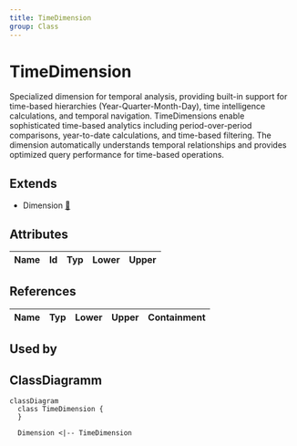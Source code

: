 ```yaml
---
title: TimeDimension
group: Class
---
```


# TimeDimension<a name="class-timedimension"></a>

Specialized dimension for temporal analysis, providing built-in support for time-based hierarchies (Year-Quarter-Month-Day), time intelligence calculations, and temporal navigation. TimeDimensions enable sophisticated time-based analytics including period-over-period comparisons, year-to-date calculations, and time-based filtering. The dimension automatically understands temporal relationships and provides optimized query performance for time-based operations.
## Extends
- Dimension [🔗](./class-Dimension)
## Attributes

<table>
  <thead>
    <tr>
      <th>Name</th>
      <th>Id</th>
      <th>Typ</th>
      <th>Lower</th>
      <th>Upper</th>
    </tr>
  </thead>
  <tbody>
  </tbody>
</table>

## References

<table>
  <thead>
    <tr>
      <th>Name</th>
      <th>Typ</th>
      <th>Lower</th>
      <th>Upper</th>
      <th>Containment</th>
    </tr>
  </thead>
  <tbody>
  </tbody>
</table>



## Used by


## ClassDiagramm

```mermaid
classDiagram
  class TimeDimension {
  }

  Dimension <|-- TimeDimension

```

